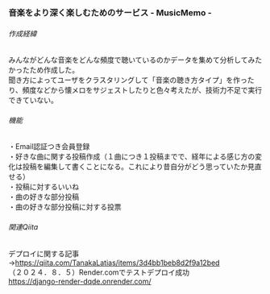 ### 音楽をより深く楽しむためのサービス - MusicMemo -
###### 作成経緯  
みんながどんな音楽をどんな頻度で聴いているのかデータを集めて分析してみたかったため作成した。  
聞き方によってユーザをクラスタリングして「音楽の聴き方タイプ」を作ったり、頻度などから懐メロをサジェストしたりと色々考えたが、技術力不足で実行できていない。  
###### 機能  
・Email認証つき会員登録  
・好きな曲に関する投稿作成（１曲につき１投稿までで、経年による感じ方の変化は投稿を編集して書くことになる。これにより昔自分がどう思っていたか見直せる）  
・投稿に対するいいね  
・曲の好きな部分投稿  
・曲の好きな部分投稿に対する投票
###### 関連Qiita  
デプロイに関する記事→https://qiita.com/TanakaLatias/items/3d4bb1beb8d2f9a12bed  
（２０２４．８．５）Render.comでテストデプロイ成功  
https://django-render-dqde.onrender.com/
